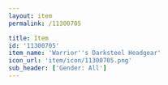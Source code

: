 ```yaml
---
layout: item
permalink: /11300705

title: Item
id: '11300705'
item_name: 'Warrior''s Darksteel Headgear'
icon_url: 'item/icon/11300705.png'
sub_header: ['Gender: All']
---
```

